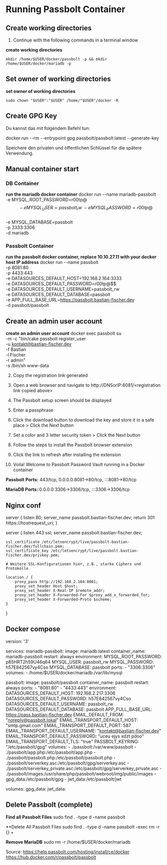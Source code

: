 # Running Passbolt Container

## Create working directories

1. Continue with the following commands in a terminal window

**create working directories**
   ```
   mkdir /home/$USER/docker/passbolt -p && mkdir /home/$USER/docker/mariadb -p
   ```

## Set owner of working directories

**set owner of working directories**
   ```
   sudo chown "$USER":"$USER" /home/"$USER"/docker -R
   ```


## Create GPG Key

Du kannst das mit folgendem Befehl tun:

docker run --rm --entrypoint gpg passbolt/passbolt:latest --generate-key

Speichere den privaten und öffentlichen Schlüssel für die spätere Verwendung.

## Manual container start

### DB Container

**run the mariadb docker container**
docker run --name mariadb-passbolt \
-e MYSQL_ROOT_PASSWORD=r00tp@$$ \
-e MYSQL_USER=passbolt_rw \
-e MYSQL_PASSWORD=r00tp@$$ \
-e MYSQL_DATABASE=passbolt \
-p 3333:3306 \
-d mariadb

### Passbolt Container

**run the passbolt docker container, replace 10.10.27.11 with your docker host IP address**
docker run --name passbolt \
-p 8081:80 \
-p 4433:443 \
-e DATASOURCES_DEFAULT_HOST=192.168.2.164:3333 \
-e DATASOURCES_DEFAULT_PASSWORD=r00tp@$$ \
-e DATASOURCES_DEFAULT_USERNAME=passbolt_rw \
-e DATASOURCES_DEFAULT_DATABASE=passbolt \
-e APP_FULL_BASE_URL=https://passbolt.bastian-fischer.dev \
-d passbolt/passbolt

## Create an admin user account

**create an admin user account**
docker exec passbolt su \
-m -c "bin/cake passbolt register_user \
-u kontakt@bastian-fischer.dev \
-f Bastian \
-l Fischer \
-r admin" \
-s /bin/sh www-data

2. Copy the registration link generated

3. Open a web browser and navigate to http\://DNSorIP:8081/\<registration link copied above>

4. The Passbolt setup screen should be displayed

5. Enter a passphrase

6. Click the download button to download the key and store it in a safe place > Click the Next button

7. Set a color and 3 letter security token > Click the Next button

8. Follow the steps to install the Passbolt browser extension

9. Click the link to refresh after installing the extension

10. Voila! Welcome to Passbolt Password Vault running in a Docker container

**Passbolt Ports:**
443/tcp, 0.0.0.0:8081->80/tcp, :::8081->80/tcp

**MariaDB Ports:**
0.0.0.0:3306->3306/tcp, :::3306->3306/tcp

## Nginx conf

server {
    listen 80;
    server_name passbolt.bastian-fischer.dev;
    return 301 https://$host$request_uri;
}

server {
    listen 443 ssl;
    server_name passbolt.bastian-fischer.dev;

    ssl_certificate /etc/letsencrypt/live/passbolt.bastian-fischer.dev/fullchain.pem;
    ssl_certificate_key /etc/letsencrypt/live/passbolt.bastian-fischer.dev/privkey.pem;

    # Weitere SSL-Konfigurationen hier, z.B., starke Ciphers und Protokolle

    location / {
        proxy_pass http://192.168.2.164:8081;
        proxy_set_header Host $host;
        proxy_set_header X-Real-IP $remote_addr;
        proxy_set_header X-Forwarded-For $proxy_add_x_forwarded_for;
        proxy_set_header X-Forwarded-Proto $scheme;
    }
}

## Docker compose

version: '3'

services:
  mariadb-passbolt:
    image: mariadb:latest
    container_name: mariadb-passbolt
    restart: always
    environment:
      MYSQL_ROOT_PASSWORD: p85HRT2h59U46q64
      MYSQL_USER: passbolt_rw
      MYSQL_PASSWORD: h57E842567vy4Cso
      MYSQL_DATABASE: passbolt
    ports:
      - "3306:3306"
    volumes:
      - /home/$USER/docker/mariadb:/var/lib/mysql

  passbolt:
    image: passbolt/passbolt
    container_name: passbolt
    restart: always
    ports:
      - "8081:80"
      - "4433:443"
    environment:
      DATASOURCES_DEFAULT_HOST: 192.168.2.217:3306
      DATASOURCES_DEFAULT_PASSWORD: h57E842567vy4Cso
      DATASOURCES_DEFAULT_USERNAME: passbolt_rw
      DATASOURCES_DEFAULT_DATABASE: passbolt
      APP_FULL_BASE_URL: https://pass.bastian-fischer.dev
      EMAIL_DEFAULT_FROM: "noreply@passbolt.lokal"
      EMAIL_TRANSPORT_DEFAULT_HOST: "smtp.gmail.com"
      EMAIL_TRANSPORT_DEFAULT_PORT: 587
      EMAIL_TRANSPORT_DEFAULT_USERNAME: "kontakt@bastian-fischer.dev"
      EMAIL_TRANSPORT_DEFAULT_PASSWORD: "uceu ejys xdzt pdoo"
      EMAIL_TRANSPORT_DEFAULT_TLS: "true"
      PASSBOLT_KEYRING: "/etc/passbolt/gpg"
    volumes:
      - ./passbolt:/var/www/passbolt
	  - ./passbolt/app.php:/etc/passbolt/app.php 
	  - ./passbolt/passbolt.php:/etc/passbolt/passbolt.php 
	  - ./passbolt/serverkey.asc:/etc/passbolt/gpg/serverkey.asc 
	  - ./passbolt/serverkey_private.asc:/etc/passbolt/gpg/serverkey_private.asc 
	  - ./passbolt/images:/usr/share/php/passbolt/webroot/img/public/images
	  - gpg_data:/etc/passbolt/gpg
      - jwt_data:/etc/passbolt/jwt
  
  volumes:
    gpg_data:
    jwt_data:
## Delete Passbolt (complete)

**Find all Passbolt Files**
sudo find . -type d -name passbolt

**Delete All Passbolt Files
sudo find . -type d -name passbolt -exec rm -r {} +

**Remove MariaDB**
sudo rm -r /home/$USER/docker/mariadb

Source: 
<https://help.passbolt.com/hosting/install/ce/docker>
<https://hub.docker.com/r/passbolt/passbolt>
